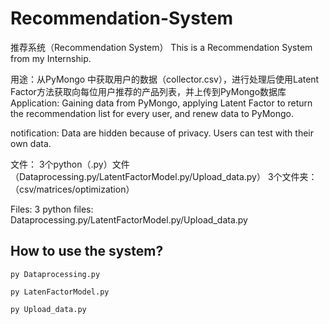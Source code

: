 # Recommendation-System
推荐系统（Recommendation System）
This is a Recommendation System from my Internship.

用途：从PyMongo 中获取用户的数据（collector.csv），进行处理后使用Latent Factor方法获取向每位用户推荐的产品列表，并上传到PyMongo数据库
Application: Gaining data from PyMongo, applying Latent Factor to return the recommendation list for every user, and renew data to PyMongo.

notification: Data are hidden because of privacy. Users can test with their own data.

文件：
3个python（.py）文件（Dataprocessing.py/LatentFactorModel.py/Upload_data.py）
3个文件夹：（csv/matrices/optimization）

Files:
3 python files: Dataprocessing.py/LatentFactorModel.py/Upload_data.py

## How to use the system?

`py Dataprocessing.py`

`py LatenFactorModel.py`

`py Upload_data.py`
